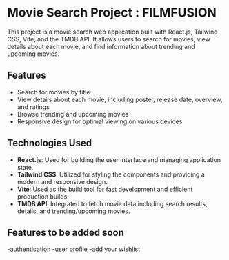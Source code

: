 # Movie Search Project : FILMFUSION

This project is a movie search web application built with React.js, Tailwind CSS, Vite, and the TMDB API. It allows users to search for movies, view details about each movie, and find information about trending and upcoming movies.

## Features

- Search for movies by title
- View details about each movie, including poster, release date, overview, and ratings
- Browse trending and upcoming movies
- Responsive design for optimal viewing on various devices

## Technologies Used

- **React.js**: Used for building the user interface and managing application state.
- **Tailwind CSS**: Utilized for styling the components and providing a modern and responsive design.
- **Vite**: Used as the build tool for fast development and efficient production builds.
- **TMDB API**: Integrated to fetch movie data including search results, details, and trending/upcoming movies.
  
## Features to be added soon 
-authentication
-user profile
-add your wishlist
